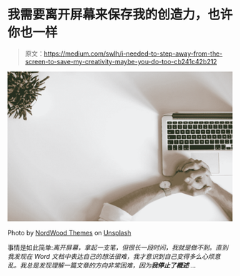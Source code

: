 # 我需要离开屏幕来保存我的创造力，也许你也一样

> 原文：<https://medium.com/swlh/i-needed-to-step-away-from-the-screen-to-save-my-creativity-maybe-you-do-too-cb241c42b212>

![](img/112a473881636d518fcd4ff656d99798.png)

Photo by [NordWood Themes](https://unsplash.com/@nordwood?utm_source=medium&utm_medium=referral) on [Unsplash](https://unsplash.com?utm_source=medium&utm_medium=referral)

事情是如此简单:*离开屏幕，拿起一支笔，但很长一段时间，我就是做不到。直到我发现在 Word 文档中表达自己的想法很难，我才意识到自己变得多么心烦意乱。我总是发现理解一篇文章的方向非常困难，因为**我停止了概述** …*